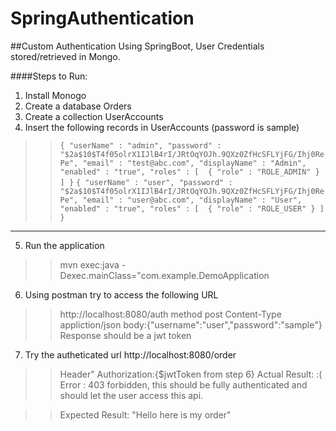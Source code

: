 # SpringAuthentication
##Custom Authentication Using SpringBoot, User Credentials stored/retrieved in Mongo.


####Steps to Run:
1. Install Monogo
2. Create a database Orders
3. Create a collection UserAccounts
4. Insert the following records in UserAccounts (password is sample)

>>`{
    "userName" : "admin",
    "password" : "$2a$10$T4f05olrX1IJlB4rI/JRtOqYOJh.9QXz0ZfHcSFLYjFG/Ihj0RePe",
    "email" : "test@abc.com",
    "displayName" : "Admin",
    "enabled" : "true",
    "roles" : [ 
        {
            "role" : "ROLE_ADMIN"
        }
    ]
}`
>>`{
    "userName" : "user",
    "password" : "$2a$10$T4f05olrX1IJlB4rI/JRtOqYOJh.9QXz0ZfHcSFLYjFG/Ihj0RePe",
    "email" : "user@abc.com",
    "displayName" : "User",
    "enabled" : "true",
    "roles" : [ 
        {
            "role" : "ROLE_USER"
        }
    ]
}`
-----------------
5. Run the application
>>mvn exec:java -Dexec.mainClass="com.example.DemoApplication
6. Using postman  try to access the following URL
>>http://localhost:8080/auth
>>method post
>>Content-Type appliction/json
>>body:{"username":"user","password":"sample"}
>>Response should be a jwt token

7. Try the autheticated url  http://localhost:8080/order
>>Header"
>>Authorization:{$jwtToken from step 6}
>>Actual Result: :(
>>Error : 403 forbidden, this should be fully authenticated and should let the user access this api.

>>Expected Result:
>>"Hello here is my order"
